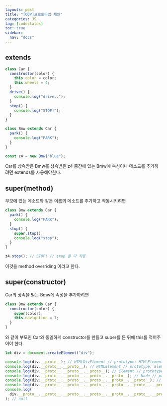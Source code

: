 ```yaml
---
layouts: post
title: "[OOP]프로토타입 체인"
categories: JS
tag: [codestates]
toc: true
sidebar:
  nav: "docs"
---
```


## extends

```js
class Car {
  constructor(color) {
    this.color = color;
    this.wheels = 4;
  }
  drive() {
    console.log("drive..");
  }
  stop() {
    console.log("STOP!");
  }
}

class Bmw extends Car {
  park() {
    console.log("PARK");
  }
}

const z4 = new Bmw("blue");
```

Car를 상속받은 Bmw를 상속받은 z4
중간에 있는 Bmw에 속성이나 메소드를 추가하려면
extends를 사용해야한다.

## super(method)

부모에 있는 메소드와 같은 이름의 메소드를 추가하고 작동시키려면

```js
class Bmw extends Car {
  park() {
    console.log("PARK");
  }
  stop() {
    super.stop();
    console.log("stop");
  }
}

z4.stop(); // STOP! // stop 둘 다 작동
```

이것을 method overriding 이라고 한다.

## super(constructor)

Car의 상속을 받는 Bmw에 속성을 추가하려면

```js
class Bmw extends Car {
  constructor(color) {
    super(color);
    this.navigation = 1;
  }
}
```

와 같이 부모인 Car와 동일하게 constructor를 만들고 super를 든 뒤에 this를 적어주어야 한다.

```js
let div = document.createElement("div");

console.log(div.__proto__); // HTMLDivElement // prototype: HTMLElement
console.log(div.__proto__.__proto__); // HTMLElement // prototype: Element
console.log(div.__proto__.__proto__.__proto__); // Element // prototype: Node
console.log(div.__proto__.__proto__.__proto__.__proto__); // Node // prototype: EventTarget
console.log(div.__proto__.__proto__.__proto__.__proto__.__proto__); // EventTarget // prototype: Object
console.log(div.__proto__.__proto__.__proto__.__proto__.__proto__.__proto__); // Object // prototype: null
console.log(
  div.__proto__.__proto__.__proto__.__proto__.__proto__.__proto__.__proto__
); // null
```
